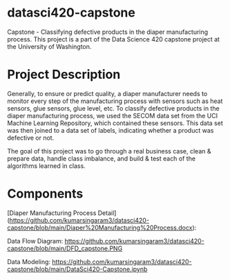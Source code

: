 # datasci420-capstone
Capstone - Classifying defective products in the diaper manufacturing process. This project is a part of the Data Science 420 capstone project at the University of Washington.

# Project Description

Generally, to ensure or predict quality, a diaper manufacturer needs to monitor every step of the manufacturing process with sensors such as heat sensors, glue sensors, glue level, etc. To classify defective products in the diaper manufacturing process, we used the SECOM data set from the UCI Machine Learning Repository, which contained these sensors. This data set was then joined to a data set of labels, indicating whether a product was defective or not. 

The goal of this project was to go through a real business case, clean & prepare data, handle class imbalance, and build & test each of the algorithms learned in class.

# Components

[Diaper Manufacturing Process Detail] (https://github.com/kumarsingaram3/datasci420-capstone/blob/main/Diaper%20Manufacturing%20Process.docx):


Data Flow Diagram:
https://github.com/kumarsingaram3/datasci420-capstone/blob/main/DFD_capstone.PNG

Data Modeling:
https://github.com/kumarsingaram3/datasci420-capstone/blob/main/DataSci420-Capstone.ipynb



